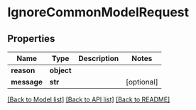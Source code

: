 # IgnoreCommonModelRequest


## Properties
Name | Type | Description | Notes
------------ | ------------- | ------------- | -------------
**reason** | **object** |  | 
**message** | **str** |  | [optional] 

[[Back to Model list]](../README.md#documentation-for-models) [[Back to API list]](../README.md#documentation-for-api-endpoints) [[Back to README]](../README.md)


